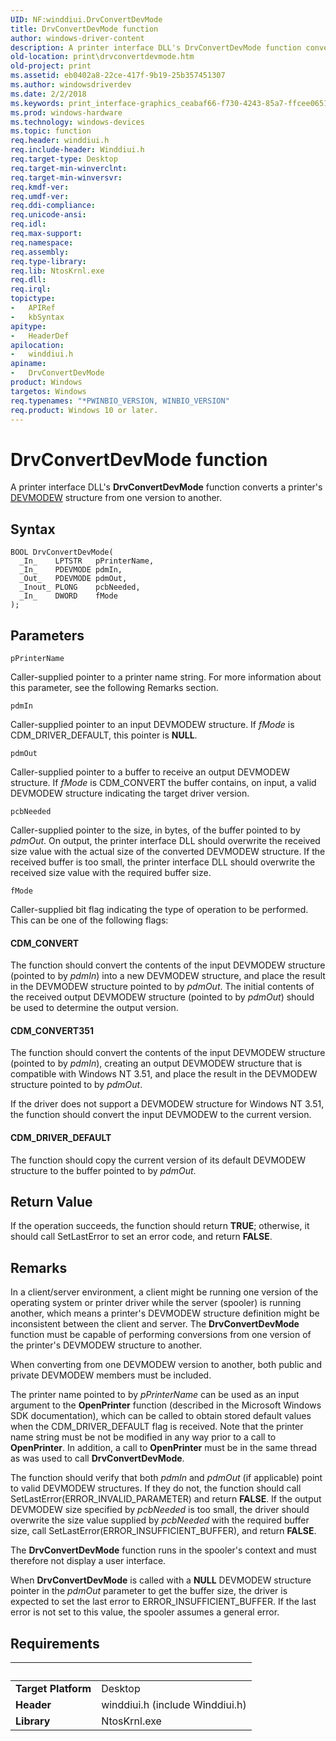 ```yaml
---
UID: NF:winddiui.DrvConvertDevMode
title: DrvConvertDevMode function
author: windows-driver-content
description: A printer interface DLL's DrvConvertDevMode function converts a printer's DEVMODEW structure from one version to another.
old-location: print\drvconvertdevmode.htm
old-project: print
ms.assetid: eb0402a8-22ce-417f-9b19-25b357451307
ms.author: windowsdriverdev
ms.date: 2/2/2018
ms.keywords: print_interface-graphics_ceabaf66-f730-4243-85a7-ffcee065192b.xml, print.drvconvertdevmode, winddiui/DrvConvertDevMode, DrvConvertDevMode, DrvConvertDevMode function [Print Devices]
ms.prod: windows-hardware
ms.technology: windows-devices
ms.topic: function
req.header: winddiui.h
req.include-header: Winddiui.h
req.target-type: Desktop
req.target-min-winverclnt: 
req.target-min-winversvr: 
req.kmdf-ver: 
req.umdf-ver: 
req.ddi-compliance: 
req.unicode-ansi: 
req.idl: 
req.max-support: 
req.namespace: 
req.assembly: 
req.type-library: 
req.lib: NtosKrnl.exe
req.dll: 
req.irql: 
topictype:
-	APIRef
-	kbSyntax
apitype:
-	HeaderDef
apilocation:
-	winddiui.h
apiname:
-	DrvConvertDevMode
product: Windows
targetos: Windows
req.typenames: "*PWINBIO_VERSION, WINBIO_VERSION"
req.product: Windows 10 or later.
---
```



# DrvConvertDevMode function
A printer interface DLL's <b>DrvConvertDevMode</b> function converts a printer's <a href="https://msdn.microsoft.com/library/windows/hardware/ff552837">DEVMODEW</a> structure from one version to another.

## Syntax

````
BOOL DrvConvertDevMode(
  _In_    LPTSTR   pPrinterName,
  _In_    PDEVMODE pdmIn,
  _Out_   PDEVMODE pdmOut,
  _Inout_ PLONG    pcbNeeded,
  _In_    DWORD    fMode
);
````

## Parameters

`pPrinterName`

Caller-supplied pointer to a printer name string. For more information about this parameter, see the following Remarks section.

`pdmIn`

Caller-supplied pointer to an input DEVMODEW structure. If <i>fMode</i> is CDM_DRIVER_DEFAULT, this pointer is <b>NULL</b>.

`pdmOut`

Caller-supplied pointer to a buffer to receive an output DEVMODEW structure. If <i>fMode</i> is CDM_CONVERT the buffer contains, on input, a valid DEVMODEW structure indicating the target driver version.

`pcbNeeded`

Caller-supplied pointer to the size, in bytes, of the buffer pointed to by <i>pdmOut</i>. On output, the printer interface DLL should overwrite the received size value with the actual size of the converted DEVMODEW structure. If the received buffer is too small, the printer interface DLL should overwrite the received size value with the required buffer size.

`fMode`

Caller-supplied bit flag indicating the type of operation to be performed. This can be one of the following flags:








#### CDM_CONVERT

The function should convert the contents of the input DEVMODEW structure (pointed to by <i>pdmIn</i>) into a new DEVMODEW structure, and place the result in the DEVMODEW structure pointed to by <i>pdmOut</i>. The initial contents of the received output DEVMODEW structure (pointed to by <i>pdmOut</i>) should be used to determine the output version.


#### CDM_CONVERT351

The function should convert the contents of the input DEVMODEW structure (pointed to by <i>pdmIn</i>), creating an output DEVMODEW structure that is compatible with Windows NT 3.51, and place the result in the DEVMODEW structure pointed to by <i>pdmOut</i>.

If the driver does not support a DEVMODEW structure for Windows NT 3.51, the function should convert the input DEVMODEW to the current version.


#### CDM_DRIVER_DEFAULT

The function should copy the current version of its default DEVMODEW structure to the buffer pointed to by <i>pdmOut</i>.


## Return Value

If the operation succeeds, the function should return <b>TRUE</b>; otherwise, it should call SetLastError to set an error code, and return <b>FALSE</b>.

## Remarks

In a client/server environment, a client might be running one version of the operating system or printer driver while the server (spooler) is running another, which means a printer's DEVMODEW structure definition might be inconsistent between the client and server. The <b>DrvConvertDevMode</b> function must be capable of performing conversions from one version of the printer's DEVMODEW structure to another.

When converting from one DEVMODEW version to another, both public and private DEVMODEW members must be included.

The printer name pointed to by <i>pPrinterName</i> can be used as an input argument to the <b>OpenPrinter</b> function (described in the Microsoft Windows SDK documentation), which can be called to obtain stored default values when the CDM_DRIVER_DEFAULT flag is received. Note that the printer name string must be not be modified in any way prior to a call to <b>OpenPrinter</b>. In addition, a call to <b>OpenPrinter</b> must be in the same thread as was used to call <b>DrvConvertDevMode</b>. 

The function should verify that both <i>pdmIn</i> and <i>pdmOut</i> (if applicable) point to valid DEVMODEW structures. If they do not, the function should call SetLastError(ERROR_INVALID_PARAMETER) and return <b>FALSE</b>. If the output DEVMODEW size specified by <i>pcbNeeded</i> is too small, the driver should overwrite the size value supplied by <i>pcbNeeded</i> with the required buffer size, call SetLastError(ERROR_INSUFFICIENT_BUFFER), and return <b>FALSE</b>.

The <b>DrvConvertDevMode</b> function runs in the spooler's context and must therefore not display a user interface.

When <b>DrvConvertDevMode</b> is called with a <b>NULL</b> DEVMODEW structure pointer in the <i>pdmOut </i>parameter to get the buffer size, the driver is expected to set the last error to ERROR_INSUFFICIENT_BUFFER. If the last error is not set to this value, the spooler assumes a general error.

## Requirements
| &nbsp; | &nbsp; |
| ---- |:---- |
| **Target Platform** | Desktop |
| **Header** | winddiui.h (include Winddiui.h) |
| **Library** | NtosKrnl.exe |
